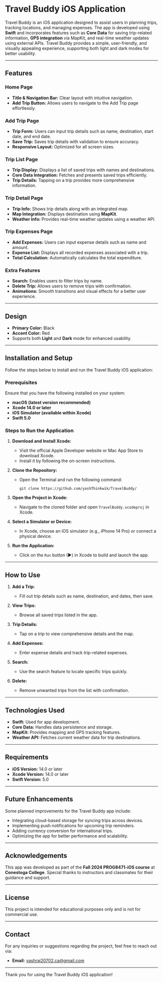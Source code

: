 # Travel Buddy iOS Application

Travel Buddy is an iOS application designed to assist users in planning trips, tracking locations, and managing expenses. The app is developed using **Swift** and incorporates features such as **Core Data** for saving trip-related information, **GPS integration** via MapKit, and real-time weather updates using external APIs. Travel Buddy provides a simple, user-friendly, and visually appealing experience, supporting both light and dark modes for better usability.

---

## Features

### Home Page
- **Title & Navigation Bar:** Clear layout with intuitive navigation.
- **Add Trip Button:** Allows users to navigate to the Add Trip page effortlessly.

### Add Trip Page
- **Trip Form:** Users can input trip details such as name, destination, start date, and end date.
- **Save Trip:** Saves trip details with validation to ensure accuracy.
- **Responsive Layout:** Optimized for all screen sizes.

### Trip List Page
- **Trip Display:** Displays a list of saved trips with names and destinations.
- **Core Data Integration:** Fetches and presents saved trips efficiently.
- **Trip Details:** Tapping on a trip provides more comprehensive information.

### Trip Detail Page
- **Trip Info:** Shows trip details along with an integrated map.
- **Map Integration:** Displays destination using **MapKit**.
- **Weather Info:** Provides real-time weather updates using a weather API.

### Trip Expenses Page
- **Add Expenses:** Users can input expense details such as name and amount.
- **Expense List:** Displays all recorded expenses associated with a trip.
- **Total Calculation:** Automatically calculates the total expenditure.

### Extra Features
- **Search:** Enables users to filter trips by name.
- **Delete Trip:** Allows users to remove trips with confirmation.
- **Animations:** Smooth transitions and visual effects for a better user experience.

---

## Design

- **Primary Color:** Black
- **Accent Color:** Red
- Supports both **Light** and **Dark** mode for enhanced usability.

---

## Installation and Setup

Follow the steps below to install and run the Travel Buddy iOS application:

### Prerequisites

Ensure that you have the following installed on your system:
- **macOS (latest version recommended)**
- **Xcode 14.0 or later**
- **iOS Simulator (available within Xcode)**
- **Swift 5.0**

### Steps to Run the Application

1. **Download and Install Xcode:**
   - Visit the official Apple Developer website or Mac App Store to download Xcode.
   - Install it by following the on-screen instructions.

2. **Clone the Repository:**
   - Open the Terminal and run the following command:
     ```
     git clone https://github.com/yashThinkwik/TravelBuddy/
     ```

3. **Open the Project in Xcode:**
   - Navigate to the cloned folder and open `TravelBuddy.xcodeproj` in Xcode.

4. **Select a Simulator or Device:**
   - In Xcode, choose an iOS simulator (e.g., iPhone 14 Pro) or connect a physical device.

5. **Run the Application:**
   - Click on the `Run` button (▶) in Xcode to build and launch the app.

---

## How to Use

1. **Add a Trip:**
   - Fill out trip details such as name, destination, and dates, then save.

2. **View Trips:**
   - Browse all saved trips listed in the app.

3. **Trip Details:**
   - Tap on a trip to view comprehensive details and the map.

4. **Add Expenses:**
   - Enter expense details and track trip-related expenses.

5. **Search:**
   - Use the search feature to locate specific trips quickly.

6. **Delete:**
   - Remove unwanted trips from the list with confirmation.

---

## Technologies Used

- **Swift:** Used for app development.
- **Core Data:** Handles data persistence and storage.
- **MapKit:** Provides mapping and GPS tracking features.
- **Weather API:** Fetches current weather data for trip destinations.

---

## Requirements

- **iOS Version:** 14.0 or later
- **Xcode Version:** 14.0 or later
- **Swift Version:** 5.0

---

## Future Enhancements

Some planned improvements for the Travel Buddy app include:
- Integrating cloud-based storage for syncing trips across devices.
- Implementing push notifications for upcoming trip reminders.
- Adding currency conversion for international trips.
- Optimizing the app for better performance and scalability.

---

## Acknowledgements

This app was developed as part of the **Fall 2024 PROG8471-iOS course** at **Conestoga College**. Special thanks to instructors and classmates for their guidance and support.

---

## License

This project is intended for educational purposes only and is not for commercial use.

---

## Contact

For any inquiries or suggestions regarding the project, feel free to reach out via:
- **Email:** yashraj20702.ca@gmail.com

---

Thank you for using the Travel Buddy iOS application!
